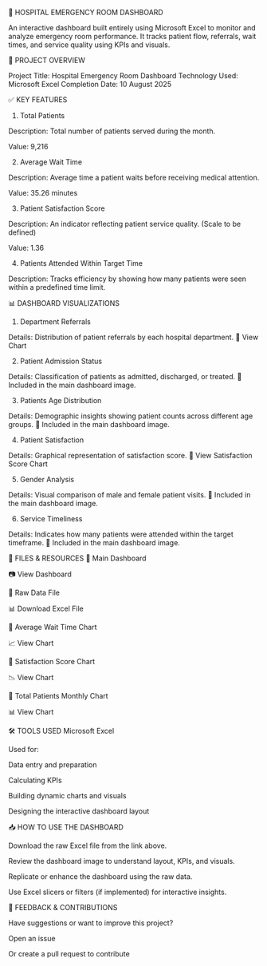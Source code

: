 🏥 HOSPITAL EMERGENCY ROOM DASHBOARD

An interactive dashboard built entirely using Microsoft Excel to monitor and analyze emergency room performance. It tracks patient flow, referrals, wait times, and service quality using KPIs and visuals.




📌 PROJECT OVERVIEW

Project Title: Hospital Emergency Room Dashboard
Technology Used: Microsoft Excel
Completion Date: 10 August 2025





✅ KEY FEATURES
1. Total Patients

Description:
Total number of patients served during the month.

Value: 9,216

2. Average Wait Time

Description:
Average time a patient waits before receiving medical attention.

Value: 35.26 minutes

3. Patient Satisfaction Score

Description:
An indicator reflecting patient service quality. (Scale to be defined)

Value: 1.36

4. Patients Attended Within Target Time

Description:
Tracks efficiency by showing how many patients were seen within a predefined time limit.






📊 DASHBOARD VISUALIZATIONS
1. Department Referrals

Details:
Distribution of patient referrals by each hospital department.
🔗 View Chart

2. Patient Admission Status

Details:
Classification of patients as admitted, discharged, or treated.
📌 Included in the main dashboard image.

3. Patients Age Distribution

Details:
Demographic insights showing patient counts across different age groups.
📌 Included in the main dashboard image.

4. Patient Satisfaction

Details:
Graphical representation of satisfaction score.
🔗 View Satisfaction Score Chart

5. Gender Analysis

Details:
Visual comparison of male and female patient visits.
📌 Included in the main dashboard image.

6. Service Timeliness

Details:
Indicates how many patients were attended within the target timeframe.
📌 Included in the main dashboard image.





📁 FILES & RESOURCES
🔹 Main Dashboard

📷 View Dashboard

🔹 Raw Data File

📊 Download Excel File

🔹 Average Wait Time Chart

📈 View Chart

🔹 Satisfaction Score Chart

📉 View Chart

🔹 Total Patients Monthly Chart


📊 View Chart




🛠️ TOOLS USED
Microsoft Excel

Used for:

Data entry and preparation

Calculating KPIs

Building dynamic charts and visuals

Designing the interactive dashboard layout







📥 HOW TO USE THE DASHBOARD

Download the raw Excel file from the link above.

Review the dashboard image to understand layout, KPIs, and visuals.

Replicate or enhance the dashboard using the raw data.

Use Excel slicers or filters (if implemented) for interactive insights.





💬 FEEDBACK & CONTRIBUTIONS

Have suggestions or want to improve this project?

Open an issue

Or create a pull request to contribute
